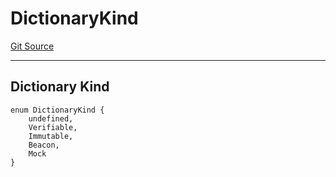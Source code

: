 # DictionaryKind
[Git Source](https://github.com/metacontract/mc/blob/main/src/devkit/Flattened.sol)

--------------------
Dictionary Kind
----------------------


```solidity
enum DictionaryKind {
    undefined,
    Verifiable,
    Immutable,
    Beacon,
    Mock
}
```

